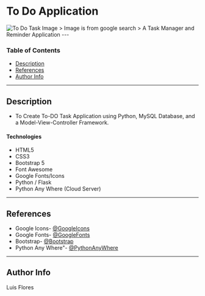 # To Do Application
<img src="https://s3-us-east-2.amazonaws.com/static.showingtime.com/wp-content/uploads/2018/06/TaskList-795x675.jpg" alt="To Do Task Image"/>
> Image is from google search
> A Task Manager and Reminder Application
---

### Table of Contents

- [Description](#description)
- [References](#references)
- [Author Info](#author-info)

---

## Description

- To Create To-DO Task Application using Python, MySQL Database, and a Model-View-Controller Framework.
#### Technologies

- HTML5
- CSS3
- Bootstrap 5
- Font Awesome 
- Google Fonts/Icons
- Python / Flask
- Python Any Where (Cloud Server)

---

## References

- Google Icons- [@GoogleIcons](https://fonts.google.com/icons)
- Google Fonts- [@GoogleFonts](https://fonts.google.com/)
- Bootstrap- [@Bootstrap](https://getbootstrap.com/)
- Python Any Where"- [@PythonAnyWhere](https://www.pythonanywhere.com/)

---


## Author Info
Luis Flores

